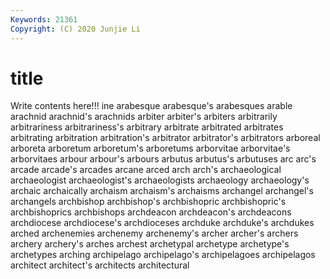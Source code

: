 ```yaml
---
Keywords: 21361
Copyright: (C) 2020 Junjie Li
---
```


# title

Write contents here!!!
ine 
arabesque 
arabesque's 
arabesques 
arable 
arachnid
arachnid's 
arachnids 
arbiter 
arbiter's 
arbiters 
arbitrarily 
arbitrariness 
arbitrariness's 
arbitrary 
arbitrate
arbitrated 
arbitrates 
arbitrating 
arbitration 
arbitration's 
arbitrator 
arbitrator's 
arbitrators 
arboreal 
arboreta
arboretum 
arboretum's 
arboretums 
arborvitae 
arborvitae's 
arborvitaes 
arbour 
arbour's 
arbours 
arbutus
arbutus's 
arbutuses 
arc 
arc's 
arcade 
arcade's 
arcades 
arcane 
arced 
arch
arch's 
archaeological 
archaeologist 
archaeologist's 
archaeologists 
archaeology 
archaeology's 
archaic 
archaically 
archaism
archaism's 
archaisms 
archangel 
archangel's 
archangels 
archbishop 
archbishop's 
archbishopric 
archbishopric's 
archbishoprics
archbishops 
archdeacon 
archdeacon's 
archdeacons 
archdiocese 
archdiocese's 
archdioceses 
archduke 
archduke's 
archdukes
arched 
archenemies 
archenemy 
archenemy's 
archer 
archer's 
archers 
archery 
archery's 
arches
archest 
archetypal 
archetype 
archetype's 
archetypes 
arching 
archipelago 
archipelago's 
archipelagoes 
archipelagos
architect 
architect's 
architects 
architectural 
